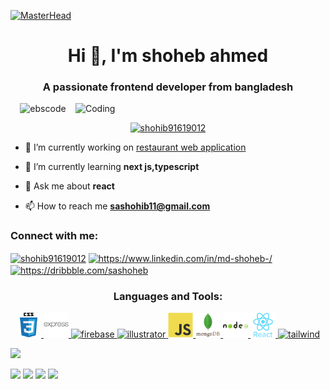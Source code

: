 [![MasterHead](https://as1.ftcdn.net/v2/jpg/03/52/39/00/1000_F_352390061_Bem8aYkzfGhIObTC4fXhf0PmKQjWM1wN.jpg)](https://rishavchanda.io)
<h1 align="center">Hi 👋, I'm shoheb ahmed</h1>
<h3 align="center">A passionate frontend developer from bangladesh</h3>
<img align="right" alt="Coding" width="400" src="https://cdn.dribbble.com/users/1019864/screenshots/3079099/media/9e5055da2ee6c899aab9403ceb7d0dc3.gif"/>

<p align="center"> <img src="https://komarev.com/ghpvc/?username=ebscode&label=Profile%20views&color=0e75b6&style=flat" alt="ebscode" /> </p>

<p align="center"> <a href="https://twitter.com/shohib91619012" target="blank"><img src="https://img.shields.io/twitter/follow/shohib91619012?logo=twitter&style=for-the-badge" alt="shohib91619012" /></a> </p>

- 🔭 I’m currently working on [restaurant web application](https://restaurant-manage-4ccbf.web.app/)

- 🌱 I’m currently learning **next js,typescript**

- 💬 Ask me about **react**

- 📫 How to reach me **sashohib11@gmail.com**

<h3 align="left">Connect with me:</h3>
<p align="left">
<a href="https://twitter.com/shohib91619012" target="blank"><img align="center" src="https://raw.githubusercontent.com/rahuldkjain/github-profile-readme-generator/master/src/images/icons/Social/twitter.svg" alt="shohib91619012" height="30" width="40" /></a>
<a href="https://linkedin.com/in/https://www.linkedin.com/in/md-shoheb-/" target="blank"><img align="center" src="https://raw.githubusercontent.com/rahuldkjain/github-profile-readme-generator/master/src/images/icons/Social/linked-in-alt.svg" alt="https://www.linkedin.com/in/md-shoheb-/" height="30" width="40" /></a>
<a href="https://dribbble.com/https://dribbble.com/sashoheb" target="blank"><img align="center" src="https://raw.githubusercontent.com/rahuldkjain/github-profile-readme-generator/master/src/images/icons/Social/dribbble.svg" alt="https://dribbble.com/sashoheb" height="30" width="40" /></a>
</p>

<h3 align="center">Languages and Tools:</h3>
<p align="center"> <a href="https://www.w3schools.com/css/" target="_blank" rel="noreferrer"> <img src="https://raw.githubusercontent.com/devicons/devicon/master/icons/css3/css3-original-wordmark.svg" alt="css3" width="40" height="40"/> </a> <a href="https://expressjs.com" target="_blank" rel="noreferrer"> <img src="https://raw.githubusercontent.com/devicons/devicon/master/icons/express/express-original-wordmark.svg" alt="express" width="40" height="40"/> </a> <a href="https://firebase.google.com/" target="_blank" rel="noreferrer"> <img src="https://www.vectorlogo.zone/logos/firebase/firebase-icon.svg" alt="firebase" width="40" height="40"/> </a> <a href="https://www.adobe.com/in/products/illustrator.html" target="_blank" rel="noreferrer"> <img src="https://www.vectorlogo.zone/logos/adobe_illustrator/adobe_illustrator-icon.svg" alt="illustrator" width="40" height="40"/> </a> <a href="https://developer.mozilla.org/en-US/docs/Web/JavaScript" target="_blank" rel="noreferrer"> <img src="https://raw.githubusercontent.com/devicons/devicon/master/icons/javascript/javascript-original.svg" alt="javascript" width="40" height="40"/> </a> <a href="https://www.mongodb.com/" target="_blank" rel="noreferrer"> <img src="https://raw.githubusercontent.com/devicons/devicon/master/icons/mongodb/mongodb-original-wordmark.svg" alt="mongodb" width="40" height="40"/> </a> <a href="https://nodejs.org" target="_blank" rel="noreferrer"> <img src="https://raw.githubusercontent.com/devicons/devicon/master/icons/nodejs/nodejs-original-wordmark.svg" alt="nodejs" width="40" height="40"/> </a>  <a href="https://reactjs.org/" target="_blank" rel="noreferrer"> <img src="https://raw.githubusercontent.com/devicons/devicon/master/icons/react/react-original-wordmark.svg" alt="react" width="40" height="40"/> </a> <a href="https://tailwindcss.com/" target="_blank" rel="noreferrer"> <img src="https://www.vectorlogo.zone/logos/tailwindcss/tailwindcss-icon.svg" alt="tailwind" width="40" height="40"/> </a> </p>

  ![](http://github-profile-summary-cards.vercel.app/api/cards/profile-details?username=ebscode&theme=tokyonight)

  ![](http://github-profile-summary-cards.vercel.app/api/cards/repos-per-language?username=ebscode&theme=tokyonight)
  ![](http://github-profile-summary-cards.vercel.app/api/cards/most-commit-language?username=ebscode&theme=tokyonight)
  ![](http://github-profile-summary-cards.vercel.app/api/cards/stats?username=ebscode&theme=tokyonight)
![](http://github-profile-summary-cards.vercel.app/api/cards/productive-time?username=ebscode&theme=tokyonight&utcOffset=8)
